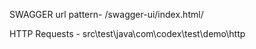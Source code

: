 SWAGGER url pattern- /swagger-ui/index.html/

HTTP Requests - src\test\java\com\codex\test\demo\http